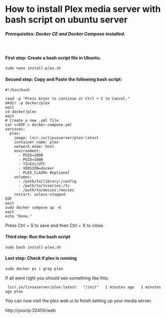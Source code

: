 # How to install Plex media server with bash script on ubuntu server
##### _Prerequisites: Docker CE and Docker Compose installed._ 

&nbsp;

#### First step: Create a bash script file in Ubuntu.
```
sudo nano install-plex.sh
```

#### Second step: Copy and Paste the following bash script:
```
#!/bin/bash

read -p "Press Enter to continue or Ctrl + C to Cancel."
mkdir -p docker/plex
wait
cd docker/plex
wait
# Create a new .yml file
cat <<EOF > docker-compose.yml
services:
  plex:
    image: lscr.io/linuxserver/plex:latest
    container_name: plex
    network_mode: host
    environment:
      - PUID=1000
      - PGID=1000
      - TZ=Etc/UTC
      - VERSION=docker
      - PLEX_CLAIM= #optional
    volumes:
      - /path/to/library:/config
      - /path/to/tvseries:/tv
      - /path/to/movies:/movies
    restart: unless-stopped
EOF
wait
sudo docker compose up -d
wait
echo "Done."
```

Press Ctrl + S to save and then Ctrl + X to close.

#### Third step: Run the bash script
```
sudo bash install-plex.sh
```

#### Last step: Check if plex is running
```
sudo docker ps | grep plex
```

If all went right you should see something like this:
```
 lscr.io/linuxserver/plex:latest   "/init"   1 minutes ago   1 minutes ago plex
```

You can now visit the plex web ui to finish setting up your media server.

http://yourip:32400/web
